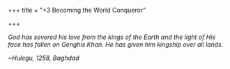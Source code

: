 +++
title = "+3 Becoming the World Conqueror"

+++

*God has severed his love from the kings of the Earth and the light of His face has fallen on Genghis Khan. He has given him kingship over all lands.*

*~Hulegu, 1258, Baghdad*




